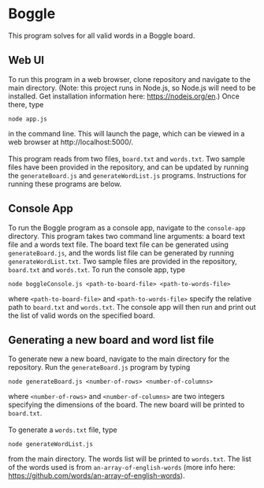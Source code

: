 # Boggle
This program solves for all valid words in a Boggle board.

## Web UI
To run this program in a web browser, clone repository and navigate to the main directory. (Note: this project runs in Node.js, so Node.js will need to be installed. Get installation information here: https://nodejs.org/en.) Once there, type 
```
node app.js
```
in the command line. This will launch the page, which can be viewed in a web browser at http://localhost:5000/. 
<br><br>
This program reads from two files, `board.txt` and `words.txt`. Two sample files have been provided in the repository, and can be updated by running the `generateBoard.js` and `generateWordList.js` programs. Instructions for running these programs are below.

## Console App
To run the Boggle program as a console app, navigate to the `console-app` directory. This program takes two command line arguments: a board text file and a words text file. The board text file can be generated using `generateBoard.js`, and the words list file can be generated by running `generateWordList.txt`. Two sample files are provided in the repository, `board.txt` and `words.txt`. To run the console app, type 
```
node boggleConsole.js <path-to-board-file> <path-to-words-file>
```
where `<path-to-board-file>` and `<path-to-words-file>` specify the relative path to `board.txt` and `words.txt`. The console app will then run and print out the list of valid words on the specified board.

## Generating a new board and word list file
To generate new a new board, navigate to the main directory for the repository. Run the `generateBoard.js` program by typing 
```
node generateBoard.js <number-of-rows> <number-of-columns>
```
where `<number-of-rows>` and `<number-of-columns>` are two integers specifying the dimensions of the board. The new board will be printed to `board.txt`.
<br><br>
To generate a `words.txt` file, type 
```
node generateWordList.js
``` 
from the main directory. The words list will be printed to `words.txt`. The list of the words used is from `an-array-of-english-words` (more info here: https://github.com/words/an-array-of-english-words).



